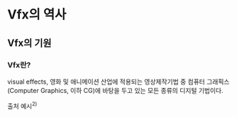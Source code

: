 # Vfx의 역사
## Vfx의 기원
### Vfx란?
visual effects, 영화 및 애니메이션 산업에 적용되는 영상제작기법 중 컴퓨터 그래픽스(Computer Graphics, 이하 CG)에 바탕을 두고 있는 모든 종류의 디지털 기법이다.

출처 예시<sup>2)</sup>
